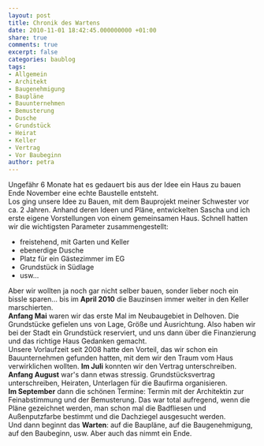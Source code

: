 ```yaml
---
layout: post
title: Chronik des Wartens
date: 2010-11-01 18:42:45.000000000 +01:00
share: true
comments: true
excerpt: false
categories: baublog
tags:
- Allgemein
- Architekt
- Baugenehmigung
- Baupläne
- Bauunternehmen
- Bemusterung
- Dusche
- Grundstück
- Heirat
- Keller
- Vertrag
- Vor Baubeginn
author: petra
---
```


Ungefähr 6 Monate hat es gedauert bis aus der Idee ein Haus zu bauen Ende November eine echte Baustelle entsteht.  
Los ging unsere Idee zu Bauen, mit dem Bauprojekt meiner Schwester vor ca. 2 Jahren. Anhand deren Ideen und Pläne, entwickelten Sascha und ich erste eigene Vorstellungen von einem gemeinsamen Haus. Schnell hatten wir die wichtigsten Parameter zusammengestellt:  

- freistehend, mit Garten und Keller
- ebenerdige Dusche
- Platz für ein Gästezimmer im EG
- Grundstück in Südlage
- usw...  

Aber wir wollten ja noch gar nicht selber bauen, sonder lieber noch ein bissle sparen... bis im __April 2010__ die Bauzinsen immer weiter in den Keller marschierten.  
__Anfang Mai__ waren wir das erste Mal im Neubaugebiet in Delhoven. Die Grundstücke gefielen uns von Lage, Größe und Ausrichtung. Also haben wir bei der Stadt ein Grundstück reserviert, und uns dann über die Finanzierung und das richtige Haus Gedanken gemacht.  
Unsere Vorlaufzeit seit 2008 hatte den Vorteil, das wir schon ein Bauunternehmen gefunden hatten, mit dem wir den Traum vom Haus verwirklichen wollten. __Im Juli__ konnten wir den Vertrag unterschreiben.  
__Anfang August__ war's dann etwas stressig. Grundstücksvertrag unterschreiben, Heiraten, Unterlagen für die Baufirma organisieren.  
__Im September__ dann die schönen Termine: Termin mit der Architektin zur Feinabstimmung und der Bemusterung. Das war total aufregend, wenn die Pläne gezeichnet werden, man schon mal die Badfliesen und Außenputzfarbe bestimmt und die Dachziegel ausgesucht werden.  
Und dann beginnt das __Warten__: auf die Baupläne, auf die Baugenehmigung, auf den Baubeginn, usw. Aber auch das nimmt ein Ende.  